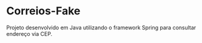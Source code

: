# Correios-Fake
Projeto desenvolvido em Java utilizando o framework Spring para consultar endereço via CEP.
